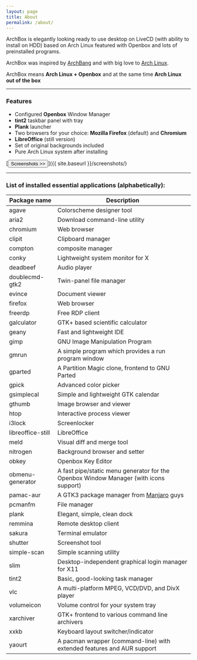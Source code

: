 ```yaml
---
layout: page
title: About
permalink: /about/
---
```


ArchBox is elegantly looking ready to use desktop on LiveCD (with ability to install on HDD) based on Arch Linux featured with Openbox and lots of preinstalled programs.

ArchBox was inspired by [ArchBang](http://wiki.archbang.org/) and with big love to [Arch Linux](http://www.archlinux.org/).

ArchBox means **Arch Linux + Openbox** and at the same time **Arch Linux out of the box**

---

### Features

* Configured **Openbox** Window Manager
* **tint2** taskbar panel with tray
* **Plank** launcher
* Two browsers for your choice: **Mozilla Firefox** (default) and **Chromium**
* **LibreOffice** (still version)
* Set of original backgrounds included
* Pure Arch Linux system after installing

[<button class="btn btn-success">Screenshots >></button>]({{ site.baseurl }}/screenshots/)

---

### List of installed essential applications (alphabetically):

Package name      | Description 
------------------|------------------
agave             | Colorscheme designer tool 
aria2             | Download command-line utility 
chromium          | Web browser 
clipit            | Clipboard manager  
compton           | composite manager 
conky             | Lightweight system monitor for X 
deadbeef          | Audio player 
doublecmd-gtk2    | Twin-panel file manager 
evince            | Document viewer 
firefox           | Web browser 
freerdp           | Free RDP client 
galculator        | GTK+ based scientific calculator 
geany             | Fast and lightweight IDE 
gimp              | GNU Image Manipulation Program 
gmrun             | A simple program which provides a run program window 
gparted           | A Partition Magic clone, frontend to GNU Parted 
gpick             | Advanced color picker 
gsimplecal        | Simple and lightweight GTK calendar 
gthumb            | Image browser and viewer 
htop              | Interactive process viewer 
i3lock            | Screenlocker 
libreoffice-still | LibreOffice 
meld              | Visual diff and merge tool 
nitrogen          | Background browser and setter 
obkey             | Openbox Key Editor 
obmenu-generator  | A fast pipe/static menu generator for the Openbox Window Manager (with icons support) 
pamac-aur         | A GTK3 package manager from [Manjaro](https://manjaro.github.io/) guys   
pcmanfm           | File manager 
plank             | Elegant, simple, clean dock 
remmina           | Remote desktop client 
sakura            | Terminal emulator 
shutter           | Screenshot tool 
simple-scan       | Simple scanning utility 
slim              | Desktop-independent graphical login manager for X11 
tint2             | Basic, good-looking task manager 
vlc               | A multi-platform MPEG, VCD/DVD, and DivX player 
volumeicon        | Volume control for your system tray 
xarchiver         | GTK+ frontend to various command line archivers 
xxkb              | Keyboard layout switcher/indicator 
yaourt            | A pacman wrapper (command-line) with extended features and AUR support 